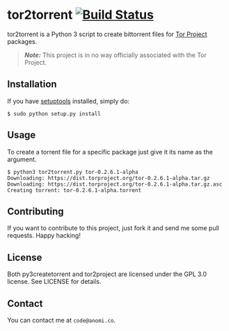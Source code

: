 # tor2torrent [![Build Status](https://travis-ci.org/adolfosilva/tor2torrent.svg)](https://travis-ci.org/adolfosilva/tor2torrent)

tor2torrent is a Python 3 script to create bittorrent files for [Tor Project](https://www.torproject.org) packages.

> ***Note:*** This project is in no way officially associated with the Tor Project.

## Installation

If you have [setuptools](https://pypi.python.org/pypi/setuptools/) installed, simply do:

	$ sudo python setup.py install

## Usage

To create a torrent file for a specific package just give it its name as the argument.

```
$ python3 tor2torrent.py tor-0.2.6.1-alpha
Downloading: https://dist.torproject.org/tor-0.2.6.1-alpha.tar.gz
Downloading: https://dist.torproject.org/tor-0.2.6.1-alpha.tar.gz.asc
Creating torrent: tor-0.2.6.1-alpha.torrent
```

## Contributing

If you want to contribute to this project, just fork it and send me some pull requests.
Happy hacking!

## License

Both py3createtorrent and tor2project are licensed under the GPL 3.0 license. See LICENSE for details.

## Contact

You can contact me at `code@anomi.co`.
